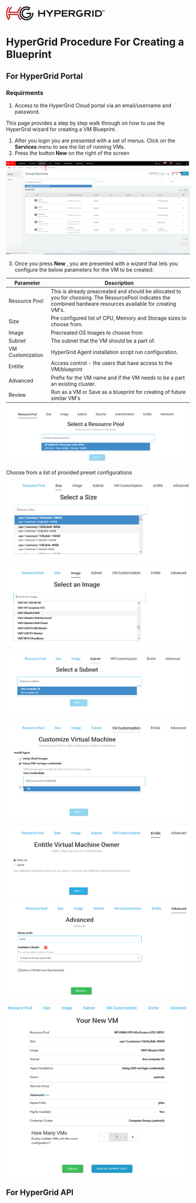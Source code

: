 ![logo](images/Hypergrid.jpg)
# HyperGrid Procedure For Creating a Blueprint
## For HyperGrid Portal

### Requirments
1. Access to the HyperGrid Cloud portal via an email/username and password.

This page provides a step by step walk through on how to use the HyperGrid wizard for creating a VM Blueprint.

1. After you login you are presented with a set of menus. Click on the __Services__ menu to see the list of running VMs. 
2. Press the button __New__ on the right of the screen

![Step1](images/screen1.png)

3. Once you press **New** , you are presented with a *wizard* that lets you configure the below parameters for the VM to be created:

Parameter  | Description
---- | ----
Resource Pool   | This is already preacreated and should be allocated to you for choosing. The ResourcePool indicates the combined hardware resources available for creating VM's. 
Size   | Pre configured list of CPU, Memory and Storage sizes to choose from.
Image  | Precreated OS Images to choose from
Subnet | The subnet that the VM should be a part of. 
VM Customization  | HyperGrid Agent installation script run configuration.
Entitle  | Access control - the users that have access to the VM/blueprint
Advanced   | Prefix for the VM name and if the VM needs to be a part an existing cluster.
Review | Run as a VM or Save as a blueprint for creating of future similar VM's

![Step2](images/screen2.png)

Choose from a list of provided preset configurations

![Step3](images/screen3.png)

![Step4](images/screen4.png)

![Step5](images/screen5.png)

![Step6](images/Screen6.png)

![Step8](images/Screen8.png)

![Step9](images/Screen9.png)

![Step10](images/Screen10..png)

## For HyperGrid API
